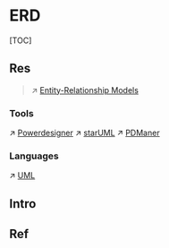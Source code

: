 # ERD

[TOC]



## Res
> ↗ [Entity-Relationship Models](../../🔑%20CS_Core/🍕%20Database%20System/🗣️%20Data%20Models%20&%20Languages/Object-Based%20Data%20Models%20&%20Languages/Object-Relational%20Models%20&%20Languages/Object-Relational%20Models/Entity-Relationship%20Models.md)


### Tools
↗ [Powerdesigner](../CASE%20Tools/Upper%20CASE%20Tools/Design%20&%20Visualization/Powerdesigner.md)
↗ [starUML](../CASE%20Tools/Upper%20CASE%20Tools/Design%20&%20Visualization/starUML.md)
↗ [PDManer](../CASE%20Tools/Upper%20CASE%20Tools/Design%20&%20Visualization/PDManer.md)


### Languages
↗ [UML](UML.md)


## Intro


## Ref

